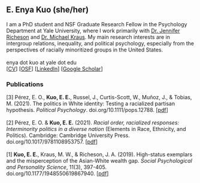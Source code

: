 <h2>E. Enya Kuo (she/her)</h2>
I am a PhD student and NSF Graduate Research Fellow in the Psychology Department at Yale University, where I work primarily with <a href="https://spcl.yale.edu/">Dr. Jennifer Richeson</a> and <a href="https://www.csinequality.com/">Dr. Michael Kraus</a>. My main research interests are in intergroup relations, inequality, and political psychology, especially from the perspectives of racially minoritized groups in the United States.
<br>
<br>
enya dot kuo at yale dot edu
<br>
[<a href="https://app.box.com/s/bbfd9v8tq9edwsv5imysmn9i9nw4yu8d">CV</a>] 
[<a href="https://osf.io/zc96s/">OSF</a>]
[<a href="https://www.linkedin.com/in/enyakuo/">LinkedIn</a>]
[<a href="https://scholar.google.com/citations?user=whztlp8AAAAJ&hl=en&oi=ao">Google Scholar</a>] 
<h3>Publications</h3>
[3] Pérez, E. O., <b>Kuo, E. E.</b>, Russel, J., Curtis-Scott, W., Muñoz, J., & Tobias, M. (2021). The politics in White identity: Testing a racialized partisan hypothesis. <i>Political Psychology</i>. doi.org/10.1111/pops.12788. [<a href="https://drive.google.com/file/d/1B9tHAqCG_G794lEvXJu8l-3GULnq-P4L/view?usp=sharing">pdf</a>] 
<br>
<br>
[2] Pérez, E. O. & <b>Kuo, E. E.</b> (2021). <i>Racial order, racialized responses: Interminority politics in a diverse nation</i> (Elements in Race, Ethnicity, and Politics). Cambridge: Cambridge University Press. doi.org/10.1017/9781108953757. [<a href="https://drive.google.com/file/d/1JHZiYCvgFzYPNPgyvVR2t0n2vPVkuYY0/view?usp=sharing">pdf</a>] 
<br>
<br>
[1] <b>Kuo, E. E.</b>, Kraus, M. W., & Richeson, J. A. (2019). High-status exemplars and the misperception of the Asian-White wealth gap. <i>Social Psychological and Personality Science</i>, 11(3), 397-405. doi.org/10.1177/1948550619867940. [<a href="https://drive.google.com/file/d/17tiCSImBI1bhkwUUddsVKgEMeY1ZoC5C/view?usp=sharing">pdf</a>]
